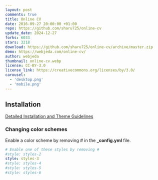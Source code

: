 ```yaml
---
layout: post
comments: true
title: Online CV
date: 2016-09-27 20:00:00 +01:00
repo: https://github.com/sharu725/online-cv
update_date: 2024-12-27
forks: 6033
stars: 3218
download: https://github.com/sharu725/online-cv/archive/master.zip
demo: https://webjeda.com/online-cv/
author: webjeda
thumbnail: online-cv.webp
license: CC-BY-3.0
license_link: https://creativecommons.org/licenses/by/3.0/
carousel:
  - 'desktop.png'
  - 'mobile.png'
---
```


## Installation

[Detailed Installation and Theme Guidelines](https://blog.webjeda.com/jekyll-themes/online-cv/)

### Changing color schemes

Enable a color scheme by removing # in the **_config.yml** file.

```yml
# Enable one of these styles by removing #
#style: styles-2
style: styles-3
#style: styles-4
#style: styles-5
#style: styles-6
```
